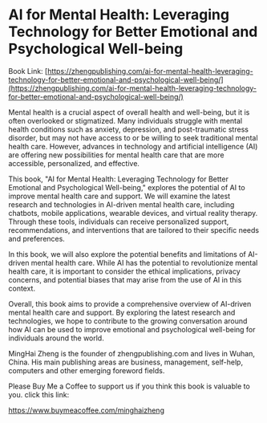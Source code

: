# AI for Mental Health: Leveraging Technology for Better Emotional and Psychological Well-being

Book Link: [https://zhengpublishing.com/ai-for-mental-health-leveraging-technology-for-better-emotional-and-psychological-well-being/](https://zhengpublishing.com/ai-for-mental-health-leveraging-technology-for-better-emotional-and-psychological-well-being/)

Mental health is a crucial aspect of overall health and well-being, but it is often overlooked or stigmatized. Many individuals struggle with mental health conditions such as anxiety, depression, and post-traumatic stress disorder, but may not have access to or be willing to seek traditional mental health care. However, advances in technology and artificial intelligence (AI) are offering new possibilities for mental health care that are more accessible, personalized, and effective.

This book, "AI for Mental Health: Leveraging Technology for Better Emotional and Psychological Well-being," explores the potential of AI to improve mental health care and support. We will examine the latest research and technologies in AI-driven mental health care, including chatbots, mobile applications, wearable devices, and virtual reality therapy. Through these tools, individuals can receive personalized support, recommendations, and interventions that are tailored to their specific needs and preferences.

In this book, we will also explore the potential benefits and limitations of AI-driven mental health care. While AI has the potential to revolutionize mental health care, it is important to consider the ethical implications, privacy concerns, and potential biases that may arise from the use of AI in this context.

Overall, this book aims to provide a comprehensive overview of AI-driven mental health care and support. By exploring the latest research and technologies, we hope to contribute to the growing conversation around how AI can be used to improve emotional and psychological well-being for individuals around the world.

MingHai Zheng is the founder of zhengpublishing.com and lives in Wuhan, China. His main publishing areas are business, management, self-help, computers and other emerging foreword fields.

Please Buy Me a Coffee to support us if you think this book is valuable to you. click this link:

https://www.buymeacoffee.com/minghaizheng
